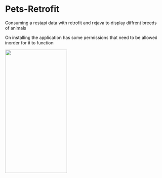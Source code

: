 # Pets-Retrofit
Consuming a restapi data with retrofit and rxjava to display diffrent breeds of animals

On installing the application has some permissions that need to be allowed inorder for it to function

<img src="https://user-images.githubusercontent.com/83232248/158143981-224f8690-94c9-4839-b832-ab655b385cde.png" width="200" height="400" />

